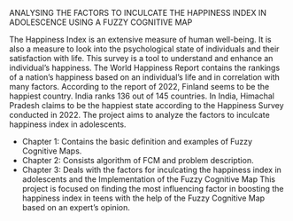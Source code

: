 ANALYSING THE FACTORS TO INCULCATE THE HAPPINESS INDEX IN ADOLESCENCE USING A FUZZY COGNITIVE MAP

The Happiness Index is an extensive measure of human well-being. It is also a measure to look into the psychological state of individuals and their satisfaction with life. This survey is a tool to understand and enhance an individual’s happiness. The World Happiness Report contains the rankings of a nation’s happiness based on an individual’s life and in correlation with many factors. According to the report of 2022, Finland seems to be the happiest country. India ranks 136 out of 145 countries. In India, Himachal Pradesh claims to be the happiest state according to the Happiness Survey conducted in 2022.
The project aims  to analyze the factors to inculcate happiness index in adolescents.
* Chapter 1: Contains the basic definition and examples of Fuzzy Cognitive Maps.
* Chapter 2: Consists algorithm of FCM and problem description.
* Chapter 3: Deals with the factors for inculcating the happiness index in adolescents and the Implementation of the Fuzzy Cognitive Map
This project is focused on finding the most influencing factor in boosting the happiness index in teens with the help of the Fuzzy Cognitive Map based on an expert’s opinion.


